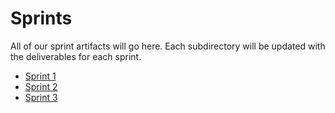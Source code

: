 # Sprints

All of our sprint artifacts will go here. Each subdirectory will be updated with the deliverables for each sprint.

* [Sprint 1](./sprint1)
* [Sprint 2](./sprint2)
* [Sprint 3](./sprint3)

